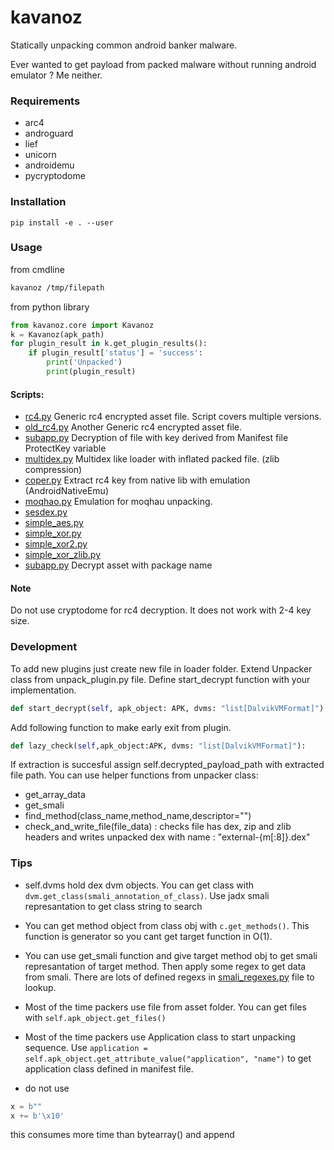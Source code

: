 # kavanoz
Statically unpacking common android banker malware.

Ever wanted to get payload from packed malware without running android emulator ? Me neither.


### Requirements

- arc4
- androguard
- lief
- unicorn
- androidemu
- pycryptodome


### Installation

```
pip install -e . --user
```

### Usage

from cmdline
```bash
kavanoz /tmp/filepath
```

from python library
```py
from kavanoz.core import Kavanoz
k = Kavanoz(apk_path)
for plugin_result in k.get_plugin_results():
    if plugin_result['status'] = 'success':
        print('Unpacked')
        print(plugin_result)
```

#### Scripts:

- [rc4.py](loader/rc4.py) Generic rc4 encrypted asset file. Script covers multiple versions.
- [old_rc4.py](loader/old_rc4.py) Another Generic rc4 encrypted asset file.
- [subapp.py](loader/subapp.py) Decryption of file with key derived from Manifest file ProtectKey variable
- [multidex.py](loader/multidex.py) Multidex like loader with inflated packed file. (zlib compression)
- [coper.py](loader/coper.py) Extract rc4 key from native lib with emulation (AndroidNativeEmu)
- [moqhao.py](loader/moqhao.py) Emulation for moqhau unpacking. 
- [sesdex.py](loader/sesdex.py) 
- [simple_aes.py](loader/simple_aes.py) 
- [simple_xor.py](loader/simple_xor.py) 
- [simple_xor2.py](loader/simple_xor2.py)
- [simple_xor_zlib.py](loader/simple_xor_zlib.py)
- [subapp.py](loader/subapp.py) Decrypt asset with package name

####  Note

Do not use cryptodome for rc4 decryption. It does not work with 2-4 key size.

### Development

To add new plugins just create new file in loader folder. Extend Unpacker class from unpack_plugin.py file. Define start_decrypt function with your implementation. 
```py
def start_decrypt(self, apk_object: APK, dvms: "list[DalvikVMFormat]"):
```

Add following function to make early exit from plugin. 
```py
def lazy_check(self,apk_object:APK, dvms: "list[DalvikVMFormat]"):
```

If extraction is succesful assign self.decrypted_payload_path with extracted file path.
You can use helper functions from unpacker class:
- get_array_data
- get_smali
- find_method(class_name,method_name,descriptor="")
- check_and_write_file(file_data) : checks file has dex, zip and zlib headers and writes unpacked dex with name : "external-{m[:8]}.dex"

### Tips

- self.dvms hold dex dvm objects. You can get class with `dvm.get_class(smali_annotation_of_class)`. Use jadx smali represantation to get class string to search 
- You can get method object from class obj with `c.get_methods()`. This function is generator so you cant get target function in O(1). 
- You can use get_smali function and give target method obj to get smali represantation of target method. Then apply some regex to get data from smali. There are lots of defined regexs in [smali_regexes.py](smali_regexes.py) file to lookup. 
- Most of the time packers use file from asset folder. You can get files with `self.apk_object.get_files()` 
- Most of the time packers use Application class to start unpacking sequence. Use `application = self.apk_object.get_attribute_value("application", "name")` to get application class defined in manifest file. 


- do not use 
```python
x = b""
x += b'\x10'
```
this consumes more time than bytearray() and append
